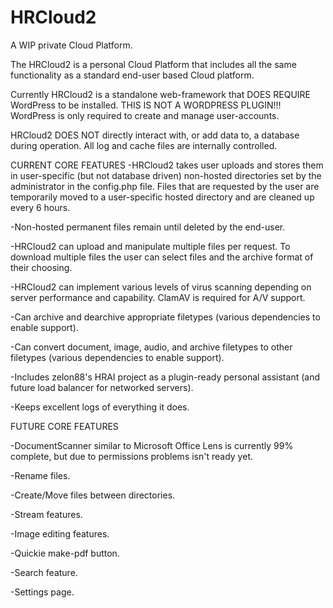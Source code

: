# HRCloud2
A WIP private Cloud Platform.

The HRCloud2 is a personal Cloud Platform that includes all the same functionality as a standard end-user based Cloud platform.

Currently HRCloud2 is a standalone web-framework that DOES REQUIRE WordPress to be installed. THIS IS NOT A WORDPRESS PLUGIN!!! WordPress is only required to create and manage user-accounts.

HRCloud2 DOES NOT directly interact with, or add data to, a database during operation. All log and cache files are internally controlled.


CURRENT CORE FEATURES
-HRCloud2 takes user uploads and stores them in user-specific (but not database driven) non-hosted directories set by the administrator in the config.php file. Files that are requested by the user are temporarily moved to a user-specific hosted directory and are cleaned up every 6 hours. 

-Non-hosted permanent files remain until deleted by the end-user.

-HRCloud2 can upload and manipulate multiple files per request. To download multiple files the user can select files and the archive format of their choosing.

-HRCloud2 can implement various levels of virus scanning depending on server performance and capability. ClamAV is required for A/V support.

-Can archive and dearchive appropriate filetypes (various dependencies to enable support).

-Can convert document, image, audio, and archive filetypes to other filetypes (various dependencies to enable support).

-Includes zelon88's HRAI project as a plugin-ready personal assistant (and future load balancer for networked servers).

-Keeps excellent logs of everything it does.


FUTURE CORE FEATURES

-DocumentScanner similar to Microsoft Office Lens is currently 99% complete, but due to permissions problems isn't ready yet.

-Rename files.

-Create/Move files between directories.

-Stream features.

-Image editing features.

-Quickie make-pdf button.

-Search feature.

-Settings page.

